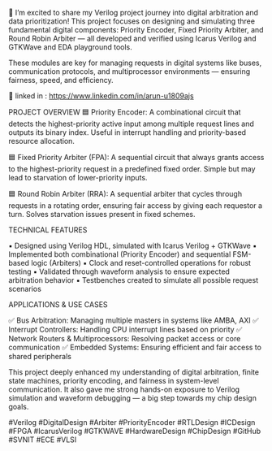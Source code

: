 🔹 I’m excited to share my Verilog project journey into digital arbitration and data prioritization! This project focuses on designing and simulating three fundamental digital components: Priority Encoder, Fixed Priority Arbiter, and Round Robin Arbiter — all developed and verified using Icarus Verilog and GTKWave and EDA playground tools.

These modules are key for managing requests in digital systems like buses, communication protocols, and multiprocessor environments — ensuring fairness, speed, and efficiency.

🔗 linked in : https://www.linkedin.com/in/arun-u1809ajs

PROJECT OVERVIEW
🟦 Priority Encoder: A combinational circuit that detects the highest-priority active input among multiple request lines and outputs its binary index. Useful in interrupt handling and priority-based resource allocation.

🟦 Fixed Priority Arbiter (FPA): A sequential circuit that always grants access to the highest-priority request in a predefined fixed order. Simple but may lead to starvation of lower-priority inputs.

🟦 Round Robin Arbiter (RRA): A sequential arbiter that cycles through requests in a rotating order, ensuring fair access by giving each requestor a turn. Solves starvation issues present in fixed schemes.

TECHNICAL FEATURES

▪️ Designed using Verilog HDL, simulated with Icarus Verilog + GTKWave
▪️ Implemented both combinational (Priority Encoder) and sequential FSM-based logic (Arbiters)
▪️ Clock and reset-controlled operations for robust testing
▪️ Validated through waveform analysis to ensure expected arbitration behavior
▪️ Testbenches created to simulate all possible request scenarios

APPLICATIONS & USE CASES

✅ Bus Arbitration: Managing multiple masters in systems like AMBA, AXI
✅ Interrupt Controllers: Handling CPU interrupt lines based on priority
✅ Network Routers & Multiprocessors: Resolving packet access or core communication
✅ Embedded Systems: Ensuring efficient and fair access to shared peripherals

This project deeply enhanced my understanding of digital arbitration, finite state machines, priority encoding, and fairness in system-level communication. It also gave me strong hands-on exposure to Verilog simulation and waveform debugging — a big step towards my chip design goals.

#Verilog #DigitalDesign #Arbiter #PriorityEncoder #RTLDesign #ICDesign #FPGA #IcarusVerilog #GTKWAVE #HardwareDesign #ChipDesign #GitHub #SVNIT #ECE #VLSI
